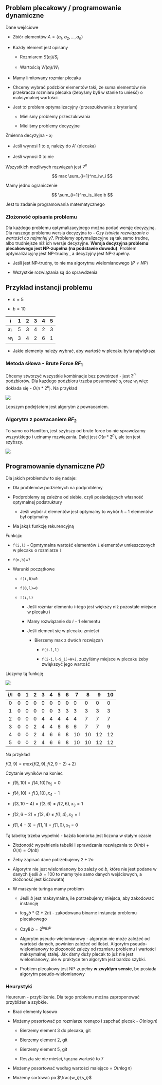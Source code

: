 ## Problem plecakowy / programowanie dynamiczne

Dane wejściowe

- Zbiór elementów $A=\{a_1,a_2,...,a_n\}$

- Każdy element jest opisany
  
  - Rozmiarem $S(a_i)/S_i$
  
  - Wartością $W(a_i)/W_i$

- Mamy limitowany rozmiar plecaka

- Chcemy wybrać podzbiór elementów taki, że suma elementów nie przekracza rozmiaru plecaka (żebyśmy byli w stanie to unieść) o maksymalnej wartości.

- Jest to problem optymalizacyjny (przeszukiwanie z kryterium)
  
  - Mieliśmy problemy przeszukiwania
  
  - Mieliśmy problemy decyzyjne

Zmienna decyzyjna - $x_i$

- Jeśli wynosi 1 to $a_i$ należy do $A'$ (plecaka)

- Jeśli wynosi 0 to nie

Wszystkich możliwych rozwiązań jest $2^n$

$$
max \sum_{i=1}^nx_iw_i
$$

Mamy jedno ograniczenie

$$
\sum_{i=1}^nx_is_i\leq b
$$

Jest to zadanie programowania matematycznego



### Złożoność opisania problemu

Dla każdego problemu optymalizacyjnego można podać wersję decyzyjną. Dla naszego problemu wersja decyzyjna to - *Czy istnieje rozwiązanie o wartości co najmniej $y$?*. Problemy optymalizacyjne są tak samo trudne, albo trudniejsze niż ich wersje decyzyjne. **Wersja decyzyjna problemu plecakowego jest NP-zupełna (na podstawie dowodu)**. Problem optymalizacyjny jest NP-trudny , a decyzyjny jest NP-zupełny.

- Jeśli jest NP-trudny, to nie ma algorytmu wielomianowego ($P\neq NP$)

- Wszystkie rozwiązania są do sprawdzenia

## Przykład instancji problemu

- $n=5$

- $b=10$

| $i$   | 1   | 2   | 3   | 4   | 5   |
| ----- | --- | --- | --- | --- | --- |
| $s_i$ | 5   | 3   | 4   | 2   | 3   |
| $w_i$ | 3   | 4   | 2   | 6   | 1   |

- Jakie elementy należy wybrać, aby wartość w plecaku była największa

### Metoda siłowa - Brute Force $BF_1$

Chcemy stworzyć wszystkie kombinacje bez powtórzeń - jest $2^n$ podzbiorów. Dla każdego podzbioru trzeba posumować $s_i$ oraz $w_i$ więc dokłada się - $O(n*2^n)$. Na przykład

![](/home/Adam/.config/marktext/images/2022-05-13-12-12-45-image.png)

Lepszym podejściem jest algorytm z powracaniem.

### Algorytm z powracaniem $BF_2$

To samo co Hamilton, jest szybszy od brute force bo nie sprawdzamy wszystkiego i ucinamy rozwiązania. Dalej jest $O(n*2^n)$, ale ten jest szybszy.

![](/home/Adam/.config/marktext/images/2022-05-13-12-15-02-image.png)

## Programowanie dynamiczne $PD$

Dla jakich problemów to się nadaje:

- Dla problemów podzielnych na podproblemy

- Podproblemy są zależne od siebie, czyli posiadających własność optymalnej podstruktury
  
  - Jeśli wybór $k$ elementów jest optymalny to wybór $k-1$ elementów był optymalny

- Ma jakąś funkcję rekurencyjną

Funkcja:

- `f(i,l)` - Opmtymalna wartość elementów `i`  elementów umieszczonych w plecaku o rozmiarze `l`

- `f(n,b)=?`

- Warunki początkowe
  
  - `f(i,0)=0`
  
  - `f(0,l)=0`
  
  - `f(i,l)`
    
    - Jeśli rozmiar elementu i-tego jest większy niż pozostałe miejsce w plecaku $l$
    
    - Mamy rozwiązanie do $l-1$ elementu
    
    - Jeśli element się w plecaku zmieści
      
      - Bierzemy max z dwóch rozwiązań
        
        - `f(i-1,l)`
        
        - `f(i-1,l-S_i)+W+i`, zużyliśmy miejsce w plecaku żeby zwiększyć jego wartość

Liczymy tą funkcję

![](/home/Adam/.config/marktext/images/2022-05-13-12-31-08-image.png)



| i/l | 0   | 1   | 2   | 3   | 4   | 5   | 6   | 7   | 8   | 9   | 10  |
|:---:| --- | --- | --- | --- | --- | --- | --- | --- | --- | --- | --- |
| 0   | 0   | 0   | 0   | 0   | 0   | 0   | 0   | 0   | 0   | 0   | 0   |
| 1   | 0   | 0   | 0   | 0   | 0   | 3   | 3   | 3   | 3   | 3   | 3   |
| 2   | 0   | 0   | 0   | 4   | 4   | 4   | 4   | 4   | 7   | 7   | 7   |
| 3   | 0   | 0   | 2   | 4   | 4   | 6   | 6   | 6   | 7   | 7   | 9   |
| 4   | 0   | 0   | 2   | 4   | 6   | 6   | 8   | 10  | 10  | 12  | 12  |
| 5   | 0   | 0   | 2   | 4   | 6   | 6   | 8   | 10  | 10  | 12  | 12  |

Na przykład

$f(3,9)=max \{f(2,9),f(2,9-2)+2\}$

Czytanie wyników na koniec

- $f(5,10)=f(4,10) ?x_5=0$

- $f(4,10)\neq f(3,10), x_4=1$

- $f(3,10-4)=f(3,6)\neq f(2,6), x_3=1$

- $f(2,6-2)=f(2,4)\neq f(1,4), x_2=1$

- $f(1,4-3)=f(1,1)=f(1,0),x_1=0$

Tą tabelkę trzeba wypełnić - każda komórka jest liczona w stałym czasie

- Złożoność wypełnienia tabelki i sprawdzania rozwiązania to $O(nb)+O(n)=O(nb)$

- Żeby zapisać dane potrzebujemy $2+2n$

- Algorytm nie jest wielomianowy bo zależy od $b$, które nie jest podane w danych (jeśli $b=100$ to mamy tyle samo danych wejściowych, a złożoność jest kiczowata)

- W maszynie turinga mamy problem
  
  - Jeśli $b$ jest maksymalna, ile potrzebujemy miejsca, aby zakodować instancję
  
  - $log_2 b*(2+2n)$ - zakodowana binarne instancja problemu plecakowego
  
  - Czyli $b=2^{log_2b}$
  
  - Algorytm pseudo-wielomianowy - algorytm nie może zależeć od wartości danych, powinien zależeć od ilości. Algorytm pseudo-wielomianowy to złożoność zależy od rozmiaru problemu i wartości maksymalnej stałej. Jak damy duży plecak to już nie jest wielomianowy, ale w praktyce ten algorytm jest bardzo szybki.
  
  - Problem plecakowy jest NP-zupełny **w zwykłym sensie**, bo posiada algorytm pseudo-wielomianowy

### Heurystyki

Heurerum - przybliżenie. Dla tego problemu można zaproponować przybliżenia szybkie. 

- Brać elementy losowo

- Możemy posortować po rozmiarze rosnąco i zapchać plecak - $O(n\log n)$
  
  - Bierzemy element 3 do plecaka, git
  
  - Bierzemy element 2, git
  
  - Bierzemy element 5, git
  
  - Reszta sie nie mieści, łączna wartość to 7

- Możemy posortować według wartości malejąco = $O(n \log n)$

- Możemy sortować po $\frac{w_i}{s_i}$
